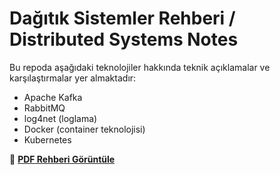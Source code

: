 # Dağıtık Sistemler Rehberi / Distributed Systems Notes


Bu repoda aşağıdaki teknolojiler hakkında teknik açıklamalar ve karşılaştırmalar yer almaktadır:

- Apache Kafka
- RabbitMQ
- log4net (loglama)
- Docker (container teknolojisi)
- Kubernetes 

📎 **[PDF Rehberi Görüntüle](./Kafka_RabbitMQ_Log4net_Docker_K8s_Guide.pdf)**
